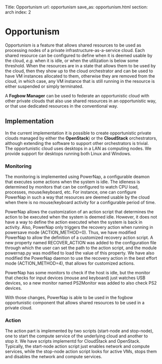 Title: Opportunism
url: opportunism
save_as: opportunism.html
section: arch
index: 2

Opportunism
==========
Opportunism is a feature that allows shared resources to be used as processing nodes of a private infrastructure-as-a-service cloud. Each shared resource can be configured to define when it is deemed usable by the cloud, <I>e.g.</I> when it is idle, or when the utilization is below some threshold. When the resources are in a state that allows them to be used by the cloud, then they show up to the cloud orchestrator and can be used to have VM instances allocated to them, otherwise they are removed from the cloud, in which case, any VM instance that is still running in the resource is either suspended or simply terminated.

A <B>Fogbow Manager</B> can be used to federate an opportunistic cloud with other private clouds that also use shared resources in an opportunistic way, or that use dedicated resources in the conventional way.

## Implementation

In the current implementation it is possible to create opportunistic private clouds managed by either the <B>OpenStack</B>) or the <B>CloudStack</B> orchestrators, although extending the software to support other orchestrators is trivial. The opportunistic cloud uses desktops in a LAN as computing nodes. We provide support for desktops running both Linux and Windows.

### Monitoring
The monitoring is implemented using PowerNap, a configurable deamon that executes some actions when the system is idle. The idleness is determined by monitors that can be configured to watch CPU load, processes, mouse/keyboard, etc. For instance, one can configure PowerNap in such a way that resources are deemed usable by the cloud when there is no mouse/keyboard activity for a configurable period of time.

PowerNap allows the customization of an action script that determines the action to be executed when the system is deemed idle. However, it does not have a way to define the action executed when the system is back in activity. Also, PowerNap only triggers the recovery action when running in powersave mode (ACTION_METHOD=0). Thus, we have modified PowerNap to allow the definition of a customized recovery action script. A new property named RECOVER_ACTION was added to the configuration file through which the user can set the path to the action script, and the module powernap.py was modified to load the value of this property. We have also modified the PowerNap daemon to use the recovery action in the best effort mode (ACTION_METHOD=4), that allows for customized actions.

PowerNap has some monitors to check if the host is idle, but the monitor that checks for input devices (mouse and keyboard) just watches USB devices, so a new monitor named PS2Monitor was added to also check PS2 devices.

With those changes, PowerNap is able to be used in the fogbow opportunistic component that allows shared resources to be used in a private cloud.

### Action
The action part is implemented by two scripts (start-node and stop-node), one to start the compute service of the underlying cloud and another to stop it. We have scripts implementd for CloudStack and OpenStack. Typically, the start-node action script just enables network and compute services, while the stop-node action script looks for active VMs, stops them and disables the network and compute services.
